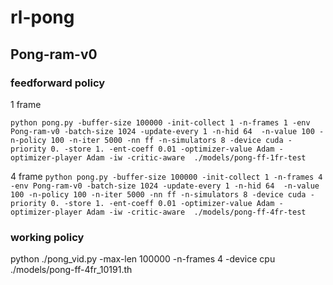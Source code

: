# rl-pong


## Pong-ram-v0

### feedforward policy

1 frame

``
python pong.py
-buffer-size 100000
-init-collect 1
-n-frames 1
-env Pong-ram-v0
-batch-size 1024
-update-every 1
-n-hid 64 
-n-value 100
-n-policy 100
-n-iter 5000
-nn ff
-n-simulators 8
-device cuda
-priority 0.
-store 1.
-ent-coeff 0.01
-optimizer-value Adam
-optimizer-player Adam
-iw
-critic-aware 
./models/pong-ff-1fr-test
``

4 frame
``
python pong.py
-buffer-size 100000
-init-collect 1
-n-frames 4
-env Pong-ram-v0
-batch-size 1024
-update-every 1
-n-hid 64 
-n-value 100
-n-policy 100
-n-iter 5000
-nn ff
-n-simulators 8
-device cuda
-priority 0.
-store 1.
-ent-coeff 0.01
-optimizer-value Adam
-optimizer-player Adam
-iw
-critic-aware 
./models/pong-ff-4fr-test
``





### working policy

python ./pong_vid.py
-max-len 100000
-n-frames 4
-device cpu ./models/pong-ff-4fr_10191.th 
